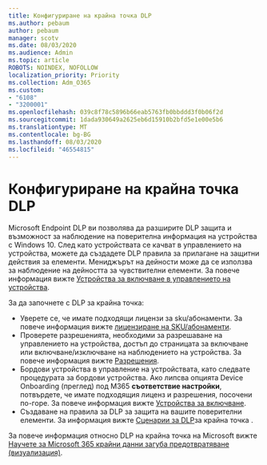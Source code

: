 ```yaml
---
title: Конфигуриране на крайна точка DLP
ms.author: pebaum
author: pebaum
manager: scotv
ms.date: 08/03/2020
ms.audience: Admin
ms.topic: article
ROBOTS: NOINDEX, NOFOLLOW
localization_priority: Priority
ms.collection: Adm_O365
ms.custom:
- "6108"
- "3200001"
ms.openlocfilehash: 039c8f78c5896b66eab5763fb0bbddd3f0b06f2d
ms.sourcegitcommit: 1dada930649a2625eb6d15910b2bfd5e1e00e5b6
ms.translationtype: MT
ms.contentlocale: bg-BG
ms.lasthandoff: 08/03/2020
ms.locfileid: "46554815"
---
```

# <a name="configure-endpoint-dlp"></a>Конфигуриране на крайна точка DLP

Microsoft Endpoint DLP ви позволява да разширите DLP защита и възможност за наблюдение на поверителна информация на устройства с Windows 10. След като устройствата се качват в управлението на устройства, можете да създадете DLP правила за прилагане на защитни действия за елементи. Мениджърът на дейности може да се използва за наблюдение на дейността за чувствителни елементи. За повече информация вижте [Устройства за включване в управлението на устройства](https://docs.microsoft.com/microsoft-365/compliance/endpoint-dlp-getting-started#onboarding-devices-into-device-management).  

За да започнете с DLP за крайна точка:

- Уверете се, че имате подходящи лицензи за sku/абонаменти. За повече информация вижте [лицензиране на SKU/абонаменти](https://docs.microsoft.com/microsoft-365/compliance/endpoint-dlp-getting-started#skusubscriptions-licensing).
- Проверете разрешенията, необходими за разрешаване на управлението на устройства, достъп до страницата за включване или включване/изключване на наблюдението на устройства. За повече информация вижте [Разрешения](https://docs.microsoft.com/microsoft-365/compliance/endpoint-dlp-getting-started#permissions).
- Бордови устройства в управление на устройствата, като следвате процедурата за бордови устройства. Ако липсва опцията Device Onboarding (преглед) под M365 **съответствие настройки**, потвърдете, че имате подходящия лиценз и разрешения, посочени по-горе. За повече информация вижте [Устройства за включване](https://docs.microsoft.com/microsoft-365/compliance/endpoint-dlp-getting-started#onboarding-devices). 
- Създаване на правила за DLP за защита на вашите поверителни елементи. За информация вижте [Сценарии за DLP](https://docs.microsoft.com/microsoft-365/compliance/endpoint-dlp-using?view=o365-worldwide#endpoint-dlp-policy-scenarios)за крайна точка .

За повече информация относно DLP на крайна точка на Microsoft вижте [Научете за Microsoft 365 крайни данни загуба предотвратяване (визуализация)](https://docs.microsoft.com/microsoft-365/compliance/endpoint-dlp-learn-about).